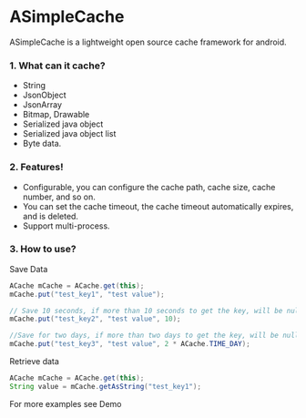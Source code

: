 # ASimpleCache

ASimpleCache is a lightweight open source cache framework for android.

### 1. What can it cache?
- String
- JsonObject 
- JsonArray 
- Bitmap, Drawable
- Serialized java object
- Serialized java object list
- Byte data.

### 2. Features!
  - Configurable, you can configure the cache path, cache size, cache number, and so on.
  - You can set the cache timeout, the cache timeout automatically expires, and is deleted.
  - Support multi-process.


### 3. How to use?
Save Data
```java
ACache mCache = ACache.get(this);
mCache.put("test_key1", "test value");

// Save 10 seconds, if more than 10 seconds to get the key, will be null
mCache.put("test_key2", "test value", 10);

//Save for two days, if more than two days to get the key, will be null
mCache.put("test_key3", "test value", 2 * ACache.TIME_DAY);
```
Retrieve data
```java
ACache mCache = ACache.get(this);
String value = mCache.getAsString("test_key1");
```
For more examples see Demo 
